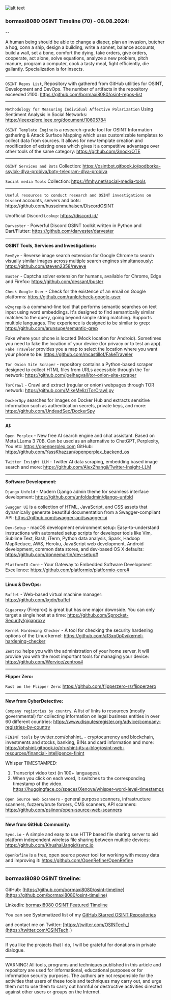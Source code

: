 ![alt text](img/70.jpg)

### bormaxi8080 OSINT Timeline (70) - 08.08.2024:

--

A human being should be able to change a diaper, plan an invasion, butcher a hog, conn a ship, design a building, write a sonnet, balance accounts, build a wall, set a bone, comfort the dying, take orders, give orders, cooperate, act alone, solve equations, analyze a new problem, pitch manure, program a computer, cook a tasty meal, fight efficiently, die gallantly. Specialization is for insects.

----

```OSINT Repos List```, Repository with gathered from GitHub utilities for OSINT, Development and DevOps. The number of artifacts in the repository exceeded 2100: https://github.com/bormaxi8080/osint-repos-list

----

```Methodology for Measuring Individual Affective Polarization``` Using Sentiment Analysis in Social Networks: https://ieeexplore.ieee.org/document/10605784

```OSINT Template Engine``` is a research-grade tool for OSINT Information gathering & Attack Surface Mapping which uses customizable templates to collect data from sources. It allows for new template creation and modification of existing ones which gives it a competitive advantage over other tools of the same category: https://github.com/3nock/OTE

----

```OSINT Services and Bots``` Collection: https://osintbot.gitbook.io/podborka-ssylok-dlya-probiva/boty-telegram-dlya-probiva

```Social media Tools``` Collection: https://fmhy.net/social-media-tools

----

```Useful resources to conduct research and OSINT investigations on Discord``` accounts, servers and bots: https://github.com/husseinmuhaisen/DiscordOSINT

Unofficial Discord ```Lookup```: https://discord.id/

```Darvester``` - Powerful Discord OSINT toolkit written in Python and Dart/Flutter: https://github.com/darvester/darvester

----

**OSINT Tools, Services and Investigations:**

```RevEye``` - Reverse image search extension for Google Chrome to search visually similar images across multiple search engines simultaneously: https://github.com/steven2358/reveye

```Buster``` - Captcha solver extension for humans, available for Chrome, Edge and Firefox: https://github.com/dessant/buster

```Check Google User``` - Check for the existence of an email on Google platforms: https://github.com/ranlo/check-google-user

```w2vgrep``` is a command-line tool that performs semantic searches on text input using word embeddings. It's designed to find semantically similar matches to the query, going beyond simple string matching. Supports multiple languages. The experience is designed to be similar to grep: https://github.com/arunsupe/semantic-grep

Fake where your phone is located (Mock location for Android). Sometimes you need to fake the location of your device (for privacy or to test an app). ```Fake Traveler``` provides you a map to select the location where you want your phone to be: https://github.com/mcastillof/FakeTraveler

```Tor Onion Site Scraper``` - repository contains a Python-based scraper designed to collect HTML files from URLs accessible through the Tor network: https://github.com/joelhagvall/tor-onion-site-scraper

```TorCrawl``` - Crawl and extract (regular or onion) webpages through TOR network: https://github.com/MikeMeliz/TorCrawl.py

```DockerSpy``` searches for images on Docker Hub and extracts sensitive information such as authentication secrets, private keys, and more: https://github.com/UndeadSec/DockerSpy

----

**AI:**

```Open Perplex``` - New free AI search engine and chat assistant. Based on Meta LLama 3 70B. Can be used as an alternative to ChatGPT, Perplexity, You etc: https://openperplex.com
GitHub: https://github.com/YassKhazzan/openperplex_backend_os

```Twitter Insight LLM``` - Twitter AI data scraping, embedding based image search and more: https://github.com/AlexZhangji/Twitter-Insight-LLM

---

**Software Development:**

```Django Unfold``` - Modern Django admin theme for seamless interface development: https://github.com/unfoldadmin/django-unfold

```Swagger UI``` is a collection of HTML, JavaScript, and CSS assets that dynamically generate beautiful documentation from a Swagger-compliant API: https://github.com/swagger-api/swagger-ui

```Dev-Setup``` - macOS development environment setup: Easy-to-understand instructions with automated setup scripts for developer tools like Vim, Sublime Text, Bash, iTerm, Python data analysis, Spark, Hadoop MapReduce, AWS, Heroku, JavaScript web development, Android development, common data stores, and dev-based OS X defaults: https://github.com/donnemartin/dev-setup#

```PlatformIO-Core``` - Your Gateway to Embedded Software Development Excellence: https://github.com/platformio/platformio-core#

----

**Linux & DevOps:**

```Buffet``` - Web-based virtual machine manager: https://github.com/kgdn/buffet

```Gigaproxy``` (Fireprox) is great but has one major downside. You can only target a single host at a time: https://github.com/Sprocket-Security/gigaproxy

```Kernel Hardening Checker``` - A tool for checking the security hardening options of the Linux kernel: https://github.com/a13xp0p0v/kernel-hardening-checker

```Zentrox``` helps you with the administration of your home server. It will provide you with the most important tools for managing your device: https://github.com/Wervice/zentrox#

----

**Flipper Zero:**

```Rust on the Flipper Zero```: https://github.com/flipperzero-rs/flipperzero

----

**New from CyberDetective:**

```Company registries by country```. A list of links to resources (mostly governmental) for collecting information on legal business entities in over 60 different countries: https://www.disputesregister.org/advice/company-registries-by-country

```FININT tools``` by twitter.com/ohshint_ - cryptocurrency and blockchain, investments and stocks, banking, BINs and card information and more: https://ohshint.gitbook.io/oh-shint-its-a-blog/osint-web-resources/financial-intelligence-finint

Whisper TIMESTAMPED:
1. Transcript video text (in 100+ languages).
2. When you click on each word, it switches to the corresponding timestamp of the video.
https://huggingface.co/spaces/Xenova/whisper-word-level-timestamps

```Open Source Web Scanners``` - general purpose scanners, infrastructure scanners, fuzzers/brute forcers, CMS scanners, API scanners: https://github.com/psiinon/open-source-web-scanners

----

**New from GitHub Community:**

```Sync.io``` - A simple and easy to use HTTP based file sharing server to aid platform independent wireless file sharing between multiple devices: https://github.com/KhushalJangid/sync.io

```OpenRefine``` is a free, open source power tool for working with messy data and improving it: https://github.com/OpenRefine/OpenRefine

----
### bormaxi8080 OSINT timeline:

GitHub: [https://github.com/bormaxi8080/osint-timeline](https://github.com/bormaxi8080/osint-timeline)

LinkedIn: [bormaxi8080 OSINT Featured Timeline](https://www.linkedin.com/in/osintech/details/featured/)

You can see Systematized list of my [GitHub Starred OSINT Repositories](https://github.com/bormaxi8080/osint-repos-list)

and contact me on Twitter: [https://twitter.com/OSINTech_](https://twitter.com/OSINTech_)

----

If you like the projects that I do, I will be grateful for donations in private dialogue.

----

WARNING! All tools, programs and techniques published in this article and repository are used for informational, educational purposes or for information security purposes. The authors are not responsible for the activities that users of these tools and techniques may carry out, and urge them not to use them to carry out harmful or destructive activities directed against other users or groups on the Internet.

